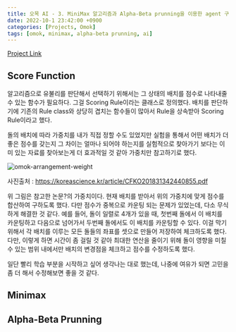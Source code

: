 ```yaml
---
title: 오목 AI - 3. MiniMax 알고리즘과 Alpha-Beta prunning을 이용한 agent 구현
date: 2022-10-1 23:42:00 +0900
categories: [Projects, Omok]
tags: [omok, minimax, alpha-beta prunning, ai]
---
```


[Project Link](https://github.com/jaeseong2/omok-ai)


## Score Function

알고리즘으로 유불리를 판단해서 선택하기 위해서는 그 상태의 배치를 점수로 나타내줄 수 있는 함수가 필요하다. 그걸 Scoring Rule이라는 클래스로 정의했다. 배치를 판단하기에 기존의 Rule class와 상당히 겹치는 함수들이 많아서 Rule을 상속받아 Scoring Rule이라고 했다.

돌의 배치에 따라 가중치를 내가 직접 정할 수도 있었지만 실험을 통해서 어떤 배치가 더 좋은 점수를 갖는지 그 차이는 얼마나 되어야 하는지를 실험적으로 찾아가기 보다는 이미 있는 자료를 찾아보는게 더 효과적일 것 같아 가중치만 참고하기로 했다.

![omok-arrangement-weight](https://user-images.githubusercontent.com/46184035/195368683-6608fb55-aa5d-4d77-8980-968b9c0a9136.png)

사진출처 : https://koreascience.kr/article/CFKO201831342440855.pdf

위 그림은 참고한 논문?의 가중치이다. 현재 배치를 받아서 위의 가중치에 맞게 점수를 합산하여 구하도록 했다. 다만 점수가 중복으로 카운팅 되는 문제가 있었는데, 다소 무식하게 해결한 것 같다. 예를 들어, 돌이 일렬로 4개가 있을 때, 첫번째 돌에서 이 배치를 카운팅하고 다음으로 넘어가서 두번째 돌에서도 이 배치를 카운팅할 수 있다. 이걸 막기 위해서 각 배치를 이루는 모든 돌들의 좌표를 셋으로 만들어 저장하여 체크하도록 했다. 다만, 이렇게 하면 시간이 좀 걸릴 것 같아 최대한 연산을 줄이기 위해 돌이 영향을 미칠 수 있는 범위 내에서만 배치의 변경점을 체크하고 점수를 수정하도록 했다.

일단 빨리 학습 부분을 시작하고 싶어 생각나는 대로 했는데, 나중에 여유가 되면 고민을 좀 더 해서 수정해보면 좋을 것 같다.


## Minimax


## Alpha-Beta Prunning


## 